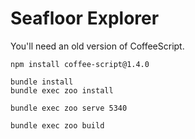 Seafloor Explorer
=================

You'll need an old version of CoffeeScript.

```
npm install coffee-script@1.4.0
```

```
bundle install
bundle exec zoo install
```

```
bundle exec zoo serve 5340
```

```
bundle exec zoo build
```
